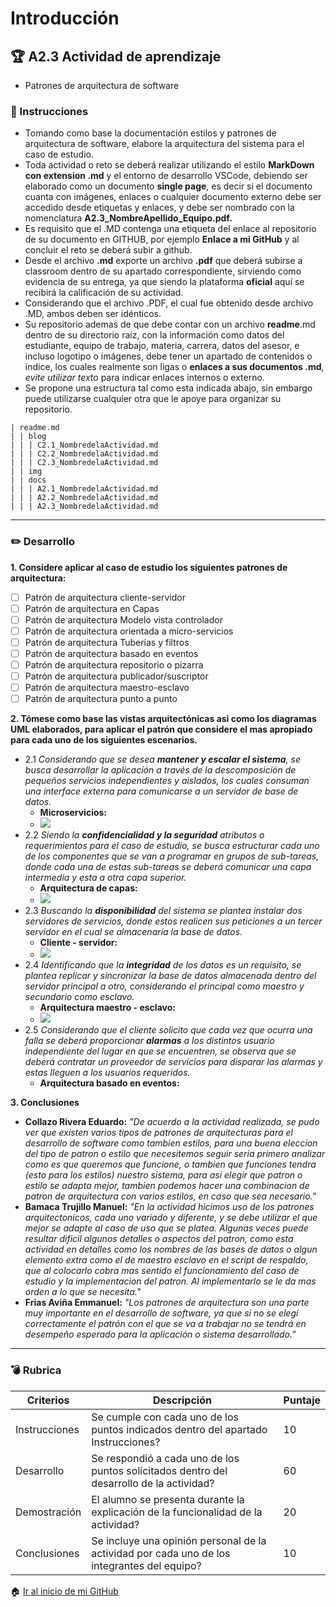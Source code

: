 # Introducción

## :trophy: A2.3 Actividad de aprendizaje

- Patrones de arquitectura de software

### :blue_book: Instrucciones

 - Tomando como base la documentación estilos y patrones de arquitectura de software, elabore la arquitectura del sistema para el caso de estudio.
 - Toda actividad o reto se deberá realizar utilizando el estilo **MarkDown con extension .md** y el entorno de desarrollo VSCode, debiendo ser elaborado como un documento **single page**, es decir si el documento cuanta con imágenes, enlaces o cualquier documento externo debe ser accedido desde etiquetas y enlaces, y debe ser nombrado con la nomenclatura **A2.3_NombreApellido_Equipo.pdf.**
- Es requisito que el .MD contenga una etiqueta del enlace al repositorio de su documento en GITHUB, por ejemplo **Enlace a mi GitHub** y al concluir el reto se deberá subir a github.
- Desde el archivo **.md** exporte un archivo **.pdf** que deberá subirse a classroom dentro de su apartado correspondiente, sirviendo como evidencia de su entrega, ya que siendo la plataforma **oficial** aquí se recibirá la calificación de su actividad.
- Considerando que el archivo .PDF, el cual fue obtenido desde archivo .MD, ambos deben ser idénticos.
- Su repositorio ademas de que debe contar con un archivo **readme**.md dentro de su directorio raíz, con la información como datos del estudiante, equipo de trabajo, materia, carrera, datos del asesor, e incluso logotipo o imágenes, debe tener un apartado de contenidos o indice, los cuales realmente son ligas o **enlaces a sus documentos .md**, _evite utilizar texto_ para indicar enlaces internos o externo.
- Se propone una estructura tal como esta indicada abajo, sin embargo puede utilizarse cualquier otra que le apoye para organizar su repositorio.

``` 
| readme.md
| | blog
| | | C2.1_NombredelaActividad.md
| | | C2.2_NombredelaActividad.md
| | | C2.3_NombredelaActividad.md
| | img
| | docs
| | | A2.1_NombredelaActividad.md
| | | A2.2_NombredelaActividad.md
| | | A2.3_NombredelaActividad.md
```
___

### :pencil2: Desarrollo

**1. Considere aplicar al caso de estudio los siguientes patrones de arquitectura:**
   
   - [ ] Patrón de arquitectura cliente-servidor
   - [ ] Patrón de arquitectura en Capas
   - [ ] Patrón de arquitectura Modelo vista controlador
   - [ ] Patrón de arquitectura orientada a micro-servicios
   - [ ] Patrón de arquitectura Tuberías y filtros
   - [ ] Patrón de arquitectura basado en eventos
   - [ ] Patrón de arquitectura repositorio o pizarra
   - [ ] Patrón de arquitectura publicador/suscriptor
   - [ ] Patrón de arquitectura maestro-esclavo
   - [ ] Patrón de arquitectura punto a punto

**2. Tómese como base las vistas arquitectónicas asi como los diagramas UML elaborados, para aplicar el patrón que considere el mas apropiado para cada uno de los siguientes escenarios.**
   
- 2.1 _Considerando que se desea **mantener y escalar el sistema**, se busca desarrollar la aplicación a través de la descomposición de pequeños servicios independientes y aislados, los cuales consuman una interface externa para comunicarse a un servidor de base de datos._
  - **Microservicios:**
  - ![](../img/A2.3/2.3.1/A2.3_2.11.drawio.png)
- 2.2 _Siendo la **confidencialidad y la seguridad** atributos o requerimientos para el caso de estudio, se busca estructurar cada uno de los componentes que se van a programar en grupos de sub-tareas, donde cada una de estas sub-tareas se deberá comunicar una capa intermedia y esta a otra capa superior._
  - **Arquitectura de capas:** 
  - ![](../img/A2.3/2.3.1/22.drawio.png)
- 2.3 _Buscando la **disponibilidad** del sistema se plantea instalar dos servidores de servicios, donde estos realicen sus peticiones a un tercer servidor en el cual se almacenaría la base de datos._
  - **Cliente - servidor:**
  - ![](../img/A2.3/2.3.1/A2.3_2.3.drawio.png) 
- 2.4 _Identificando que la **integridad** de los datos es un requisito,  se plantea replicar y sincronizar la base de datos almacenada dentro del servidor principal a otro, considerando el principal como maestro y secundario como esclavo._
  - **Arquitectura maestro - esclavo:**
  - ![](../img/A2.3/2.3.1/Mtro_Esc.drawio.png)
- 2.5 _Considerando que el cliente solicito que cada vez que ocurra una falla se deberá proporcionar **alarmas** a los distintos usuario independiente del lugar en que se encuentren, se observa que se deberá contratar un proveedor de servicios para disparar las alarmas y estas lleguen a los usuarios requeridos._
  - **Arquitectura basado en eventos:**


**3. Conclusiones**
- **Collazo Rivera Eduardo:** _"De acuerdo a la actividad realizada, se pudo ver que existen varios tipos de patrones de arquitecturas para el desarrollo de software como tambien estilos, para una buena eleccion del tipo de patron o estilo que necesitemos seguir seria primero analizar como es que queremos que funcione, o tambien que funciones tendra (esto para los estilos) nuestro sistema, para asi elegir que patron o estilo se adapta mejor, tambien podemos hacer una combinacion de patron de arquitectura con varios estilos, en caso que sea necesario."_
- **Bamaca Trujillo Manuel:** _"En la actividad hicimos uso de los patrones arquitectonicos, cada uno variado y diferente, y se debe utilizar el que mejor se adapte al caso de uso que se platea. Algunas veces puede resultar dificil algunos detalles o aspectos del patron, como esta actividad en detalles como los nombres de las bases de datos o algun elemento extra como el de maestro esclavo en el script de respaldo, que al colocarlo cobra mas sentido el funcionamiento del caso de estudio y la implementacion del patron. Al implementarlo se le da mas orden a lo que se necesita."_
- **Frias Aviña Emmanuel:** _"Los patrones de arquitectura son una parte muy importante en el desarrollo de software, ya que si no se elegí correctamente el patrón con el que se va a trabajar no se tendrá en desempeño esperado para la aplicación o sistema desarrollado."_
___   
### :bomb: Rubrica

| Criterios     | Descripción                                                                                  | Puntaje |
| ------------- | -------------------------------------------------------------------------------------------- | ------- |
| Instrucciones | Se cumple con cada uno de los puntos indicados dentro del apartado Instrucciones?            | 10      |  | 5 |
| Desarrollo    | Se respondió a cada uno de los puntos solicitados dentro del desarrollo de la actividad?     | 60      |
| Demostración  | El alumno se presenta durante la explicación de la funcionalidad de la actividad?            | 20      |
| Conclusiones  | Se incluye una opinión personal de la actividad  por cada uno de los integrantes del equipo? | 10      |

:house: [Ir al inicio de mi GitHub](https://github.com/AlexBamaca/AnalisisB)
